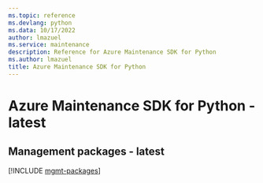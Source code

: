 ```yaml
---
ms.topic: reference
ms.devlang: python
ms.data: 10/17/2022
author: lmazuel
ms.service: maintenance
description: Reference for Azure Maintenance SDK for Python
ms.author: lmazuel
title: Azure Maintenance SDK for Python
---
```

# Azure Maintenance SDK for Python - latest

## Management packages - latest
[!INCLUDE [mgmt-packages](maintenance-mgmt-index.md)]